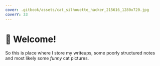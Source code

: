 ```yaml
---
cover: .gitbook/assets/cat_silhouette_hacker_215616_1280x720.jpg
coverY: 33
---
```


# 👋 Welcome!

So this is place where I store my writeups, some poorly structured notes and most likely some _funny_ cat pictures.
